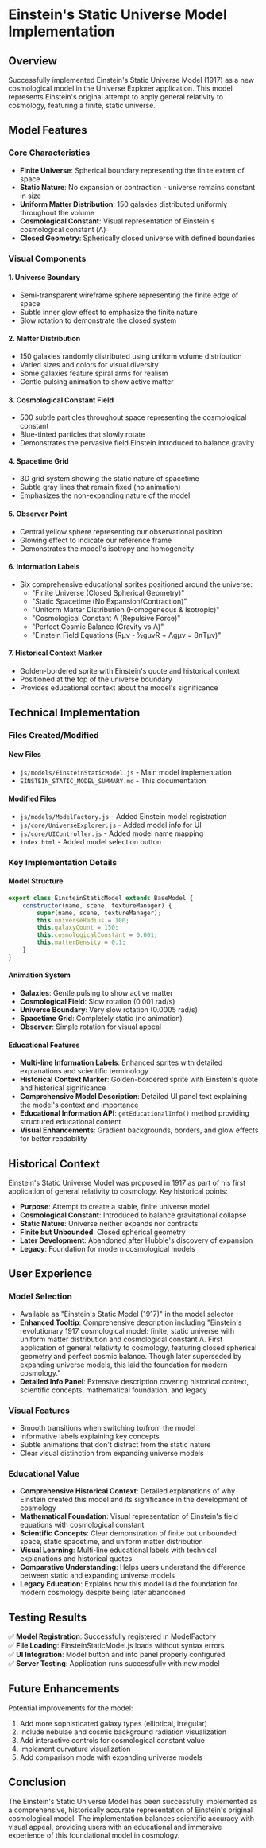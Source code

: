 # Einstein's Static Universe Model Implementation

## Overview
Successfully implemented Einstein's Static Universe Model (1917) as a new cosmological model in the Universe Explorer application. This model represents Einstein's original attempt to apply general relativity to cosmology, featuring a finite, static universe.

## Model Features

### Core Characteristics
- **Finite Universe**: Spherical boundary representing the finite extent of space
- **Static Nature**: No expansion or contraction - universe remains constant in size
- **Uniform Matter Distribution**: 150 galaxies distributed uniformly throughout the volume
- **Cosmological Constant**: Visual representation of Einstein's cosmological constant (Λ)
- **Closed Geometry**: Spherically closed universe with defined boundaries

### Visual Components

#### 1. Universe Boundary
- Semi-transparent wireframe sphere representing the finite edge of space
- Subtle inner glow effect to emphasize the finite nature
- Slow rotation to demonstrate the closed system

#### 2. Matter Distribution
- 150 galaxies randomly distributed using uniform volume distribution
- Varied sizes and colors for visual diversity
- Some galaxies feature spiral arms for realism
- Gentle pulsing animation to show active matter

#### 3. Cosmological Constant Field
- 500 subtle particles throughout space representing the cosmological constant
- Blue-tinted particles that slowly rotate
- Demonstrates the pervasive field Einstein introduced to balance gravity

#### 4. Spacetime Grid
- 3D grid system showing the static nature of spacetime
- Subtle gray lines that remain fixed (no animation)
- Emphasizes the non-expanding nature of the model

#### 5. Observer Point
- Central yellow sphere representing our observational position
- Glowing effect to indicate our reference frame
- Demonstrates the model's isotropy and homogeneity

#### 6. Information Labels
- Six comprehensive educational sprites positioned around the universe:
  - "Finite Universe (Closed Spherical Geometry)"
  - "Static Spacetime (No Expansion/Contraction)"
  - "Uniform Matter Distribution (Homogeneous & Isotropic)"
  - "Cosmological Constant Λ (Repulsive Force)"
  - "Perfect Cosmic Balance (Gravity vs Λ)"
  - "Einstein Field Equations (Rμν - ½gμνR + Λgμν = 8πTμν)"

#### 7. Historical Context Marker
- Golden-bordered sprite with Einstein's quote and historical context
- Positioned at the top of the universe boundary
- Provides educational context about the model's significance

## Technical Implementation

### Files Created/Modified

#### New Files
- `js/models/EinsteinStaticModel.js` - Main model implementation
- `EINSTEIN_STATIC_MODEL_SUMMARY.md` - This documentation

#### Modified Files
- `js/models/ModelFactory.js` - Added Einstein model registration
- `js/core/UniverseExplorer.js` - Added model info for UI
- `js/core/UIController.js` - Added model name mapping
- `index.html` - Added model selection button

### Key Implementation Details

#### Model Structure
```javascript
export class EinsteinStaticModel extends BaseModel {
    constructor(name, scene, textureManager) {
        super(name, scene, textureManager);
        this.universeRadius = 100;
        this.galaxyCount = 150;
        this.cosmologicalConstant = 0.001;
        this.matterDensity = 0.1;
    }
}
```

#### Animation System
- **Galaxies**: Gentle pulsing to show active matter
- **Cosmological Field**: Slow rotation (0.001 rad/s)
- **Universe Boundary**: Very slow rotation (0.0005 rad/s)
- **Spacetime Grid**: Completely static (no animation)
- **Observer**: Simple rotation for visual appeal

#### Educational Features
- **Multi-line Information Labels**: Enhanced sprites with detailed explanations and scientific terminology
- **Historical Context Marker**: Golden-bordered sprite with Einstein's quote and historical significance
- **Comprehensive Model Description**: Detailed UI panel text explaining the model's context and importance
- **Educational Information API**: `getEducationalInfo()` method providing structured educational content
- **Visual Enhancements**: Gradient backgrounds, borders, and glow effects for better readability

## Historical Context

Einstein's Static Universe Model was proposed in 1917 as part of his first application of general relativity to cosmology. Key historical points:

- **Purpose**: Attempt to create a stable, finite universe model
- **Cosmological Constant**: Introduced to balance gravitational collapse
- **Static Nature**: Universe neither expands nor contracts
- **Finite but Unbounded**: Closed spherical geometry
- **Later Development**: Abandoned after Hubble's discovery of expansion
- **Legacy**: Foundation for modern cosmological models

## User Experience

### Model Selection
- Available as "Einstein's Static Model (1917)" in the model selector
- **Enhanced Tooltip**: Comprehensive description including "Einstein's revolutionary 1917 cosmological model: finite, static universe with uniform matter distribution and cosmological constant Λ. First application of general relativity to cosmology, featuring closed spherical geometry and perfect cosmic balance. Though later superseded by expanding universe models, this laid the foundation for modern cosmology."
- **Detailed Info Panel**: Extensive description covering historical context, scientific concepts, mathematical foundation, and legacy

### Visual Features
- Smooth transitions when switching to/from the model
- Informative labels explaining key concepts
- Subtle animations that don't distract from the static nature
- Clear visual distinction from expanding universe models

### Educational Value
- **Comprehensive Historical Context**: Detailed explanations of why Einstein created this model and its significance in the development of cosmology
- **Mathematical Foundation**: Visual representation of Einstein's field equations with cosmological constant
- **Scientific Concepts**: Clear demonstration of finite but unbounded space, static spacetime, and uniform matter distribution
- **Visual Learning**: Multi-line educational labels with technical explanations and historical quotes
- **Comparative Understanding**: Helps users understand the difference between static and expanding universe models
- **Legacy Education**: Explains how this model laid the foundation for modern cosmology despite being later abandoned

## Testing Results

✅ **Model Registration**: Successfully registered in ModelFactory  
✅ **File Loading**: EinsteinStaticModel.js loads without syntax errors  
✅ **UI Integration**: Model button and info panel properly configured  
✅ **Server Testing**: Application runs successfully with new model  

## Future Enhancements

Potential improvements for the model:
1. Add more sophisticated galaxy types (elliptical, irregular)
2. Include nebulae and cosmic background radiation visualization
3. Add interactive controls for cosmological constant value
4. Implement curvature visualization
5. Add comparison mode with expanding universe models

## Conclusion

The Einstein's Static Universe Model has been successfully implemented as a comprehensive, historically accurate representation of Einstein's original cosmological model. The implementation balances scientific accuracy with visual appeal, providing users with an educational and immersive experience of this foundational model in cosmology.